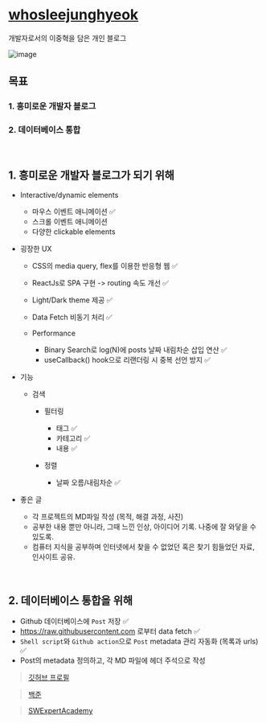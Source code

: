 # [whosleejunghyeok](https://wndgur2.github.io/)

개발자로서의 이중혁을 담은 개인 블로그

![image](https://github.com/wndgur2/whosleejunghyeok/assets/65120311/e93a2d9e-6c49-4470-9f37-007c14957ac1)

## 목표

### 1\. 흥미로운 개발자 블로그

### 2\. 데이터베이스 통합

<br>

## 1\. 흥미로운 개발자 블로그가 되기 위해

- Interactive/dynamic elements

  - 마우스 이벤트 애니메이션 ✅
  - 스크롤 이벤트 애니메이션
  - 다양한 clickable elements

- 굉장한 UX

  - CSS의 media query, flex를 이용한 반응형 웹 ✅
  - ReactJs로 SPA 구현 -> routing 속도 개선 ✅
  - Light/Dark theme 제공 ✅
  - Data Fetch 비동기 처리 ✅
  - Performance 

    - Binary Search로 log(N)에 posts 날짜 내림차순 삽입 연산 ✅
    - useCallback() hook으로 리랜더링 시 중복 선언 방지 ✅

- 기능

  - 검색

    - 필터링 

      - 태그 ✅
      - 카테고리 ✅
      - 내용 ✅

    - 정렬 

      - 날짜 오름/내림차순 ✅

- 좋은 글

  - 각 프로젝트의 MD파일 작성 (목적, 해결 과정, 사진)
  - 공부한 내용 뿐만 아니라, 그때 느낀 인상, 아이디어 기록. 나중에 잘 와닿을 수 있도록.
  - 컴퓨터 지식을 공부하며 인터넷에서 찾을 수 없었던 혹은 찾기 힘들었던 자료, 인사이트 공유.

<br>

## 2\. 데이터베이스 통합을 위해

- Github 데이터베이스에 `Post` 저장 ✅
- <https://raw.githubusercontent.com> 로부터 data fetch ✅
- `Shell script`와 `Github action`으로 `Post` metadata 관리 자동화 (목록과 urls) ✅
- Post의 metadata 정의하고, 각 MD 파일에 헤더 주석으로 작성

> [깃허브 프로필](https://github.com/wndgur2)

> [백준](https://www.acmicpc.net/user/wndgur2)

> [SWExpertAcademy](https://swexpertacademy.com/main/userpage/home/userHome.do?userId=AY9bT9Ma97cDFAS1)
